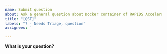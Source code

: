 ```yaml
---
name: Submit question
about: Ask a general question about Docker container of RAPIDS Accelerator for Apache Spark here, or open a thread in the Discussions tab
title: "[QST]"
labels: "? - Needs Triage, question"
assignees: ''

---
```


**What is your question?**
